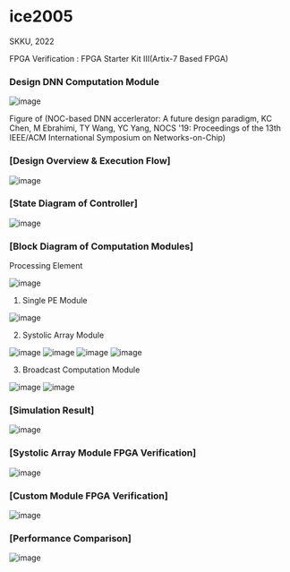 # ice2005

SKKU, 2022 

FPGA Verification : FPGA Starter Kit Ⅲ(Artix-7 Based FPGA)
### Design DNN Computation Module
![image](https://github.com/moonjayden/ice2005/assets/139466574/0c215bf9-8ae9-4ac6-9f8b-a9ca092b13df)

Figure of (NOC-based DNN accerlerator: A future design paradigm, KC Chen, M Ebrahimi, TY Wang, YC Yang, NOCS '19: Proceedings of the 13th IEEE/ACM International Symposium on Networks-on-Chip)


### [Design Overview & Execution Flow]
![image](https://github.com/moonjayden/ice2005/assets/139466574/dd615ba8-5af0-4aa9-b9ae-d3cbb7081964)

### [State Diagram of Controller]
![image](https://github.com/moonjayden/ice2005/assets/139466574/daf68146-b47a-4f48-b4dc-51a2a0e5af53)

### [Block Diagram of Computation Modules]

Processing Element

![image](https://github.com/moonjayden/ice2005/assets/139466574/65063c76-e46f-4643-9613-c67fb9f6e50b)



1. Single PE Module

![image](https://github.com/moonjayden/ice2005/assets/139466574/96b5ad7c-9781-4304-ad79-12c510710ab4)


2. Systolic Array Module
 
![image](https://github.com/moonjayden/ice2005/assets/139466574/718fed9f-1530-4ed6-a013-feebc519a21d)
![image](https://github.com/moonjayden/ice2005/assets/139466574/3c07124a-764c-4d3d-ba2e-0a4c7aa82328)
![image](https://github.com/moonjayden/ice2005/assets/139466574/5a6e0523-e2c7-4f82-bdbb-c89e9137dd4e)
![image](https://github.com/moonjayden/ice2005/assets/139466574/653ddfea-defd-4b2e-9173-2b35532a63ba)


3. Broadcast Computation Module

![image](https://github.com/moonjayden/ice2005/assets/139466574/e3c6d431-e6bc-4033-81e5-23a37f1d28c8)
![image](https://github.com/moonjayden/ice2005/assets/139466574/2d846791-55c0-4c08-996d-aa3b6c326e15)

### [Simulation Result]

![image](https://github.com/moonjayden/ice2005/assets/139466574/6b3b62b9-b9ba-4e62-9ee5-72ec52af0fb0)

### [Systolic Array Module FPGA Verification]

![image](https://github.com/moonjayden/ice2005/assets/139466574/5e0dcc38-ee66-40aa-8120-6163ae0fb4e0)

### [Custom Module FPGA Verification]

![image](https://github.com/moonjayden/ice2005/assets/139466574/654901aa-5602-4caf-9f67-c376759a940d)


### [Performance Comparison]

![image](https://github.com/moonjayden/ice2005/assets/139466574/97a0115f-ad3f-46a4-9e7c-b3d15c2a193a)

